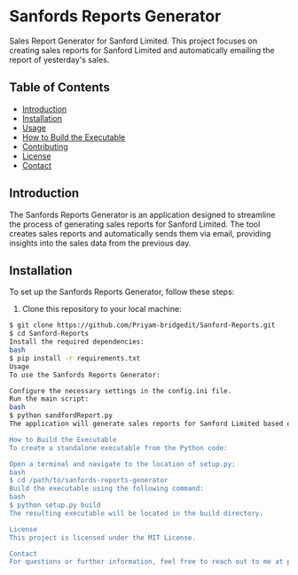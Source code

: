# Sanfords Reports Generator

Sales Report Generator for Sanford Limited. This project focuses on creating sales reports for Sanford Limited and automatically emailing the report of yesterday's sales.

## Table of Contents

- [Introduction](#introduction)
- [Installation](#installation)
- [Usage](#usage)
- [How to Build the Executable](#how-to-build-the-executable)
- [Contributing](#contributing)
- [License](#license)
- [Contact](#contact)

## Introduction

The Sanfords Reports Generator is an application designed to streamline the process of generating sales reports for Sanford Limited. The tool creates sales reports and automatically sends them via email, providing insights into the sales data from the previous day.

## Installation

To set up the Sanfords Reports Generator, follow these steps:

1. Clone this repository to your local machine:

```bash
$ git clone https://github.com/Priyam-bridgedit/Sanford-Reports.git
$ cd Sanford-Reports
Install the required dependencies:
bash
$ pip install -r requirements.txt
Usage
To use the Sanfords Reports Generator:

Configure the necessary settings in the config.ini file.
Run the main script:
bash
$ python sandfordReport.py
The application will generate sales reports for Sanford Limited based on the previous day's sales data and automatically email the report.

How to Build the Executable
To create a standalone executable from the Python code:

Open a terminal and navigate to the location of setup.py:
bash
$ cd /path/to/sanfords-reports-generator
Build the executable using the following command:
bash
$ python setup.py build
The resulting executable will be located in the build directory.

License
This project is licensed under the MIT License.

Contact
For questions or further information, feel free to reach out to me at priyampatel704@gmail.com.